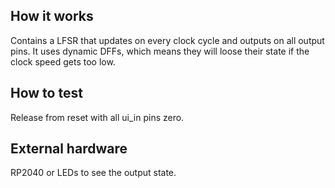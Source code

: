 <!---

This file is used to generate your project datasheet. Please fill in the information below and delete any unused
sections.

You can also include images in this folder and reference them in the markdown. Each image must be less than
512 kb in size, and the combined size of all images must be less than 1 MB.
-->

## How it works

Contains a LFSR that updates on every clock cycle and outputs on all output pins. It uses dynamic DFFs, which means they will loose their state if the clock speed gets too low.

## How to test

Release from reset with all ui_in pins zero.

## External hardware

RP2040 or LEDs to see the output state.
